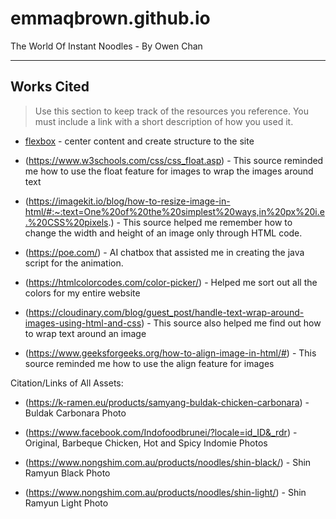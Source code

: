 # emmaqbrown.github.io

The World Of Instant Noodles - By Owen Chan

---

## Works Cited

> Use this section to  keep track of the resources you reference. You must include a link with a short description of how you used it. 

- [flexbox](https://css-tricks.com/snippets/css/a-guide-to-flexbox/) - center content and create structure to the site

- (https://www.w3schools.com/css/css_float.asp) - This source reminded me how to use the float feature for images to wrap the images around text

- (https://imagekit.io/blog/how-to-resize-image-in-html/#:~:text=One%20of%20the%20simplest%20ways,in%20px%20i.e.%20CSS%20pixels.) - This source helped me remember how to change the width and height of an image only through HTML code.

- (https://poe.com/) - AI chatbox that assisted me in creating the java script for the animation.

- (https://htmlcolorcodes.com/color-picker/) - Helped me sort out all the colors for my entire website

- (https://cloudinary.com/blog/guest_post/handle-text-wrap-around-images-using-html-and-css) - This source also helped me find out how to wrap text around an image 

- (https://www.geeksforgeeks.org/how-to-align-image-in-html/#) - This source reminded me how to use the align feature for images

Citation/Links of All Assets:

- (https://k-ramen.eu/products/samyang-buldak-chicken-carbonara) - Buldak Carbonara Photo

- (https://www.facebook.com/Indofoodbrunei/?locale=id_ID&_rdr) - Original, Barbeque Chicken, Hot and Spicy Indomie Photos

- (https://www.nongshim.com.au/products/noodles/shin-black/) - Shin Ramyun Black Photo

- (https://www.nongshim.com.au/products/noodles/shin-light/) - Shin Ramyun Light Photo
